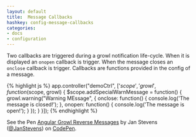 ```yaml
---
layout: default
title:  Message Callbacks
hashkey: config-message-callbacks
categories:
- docs
- configuration
---
```


<div class="row">
  <div class="col-md-6">
    <p>Two callbacks are triggered during a growl notification life-cycle. When it is displayed an <code>onopen</code> callback is trigger.
      When the message closes an <code>onclose</code> callback is trigger. Callbacks are functions provided in the config of a message.</p>

{% highlight js %}
app.controller("demoCtrl", ['$scope', 'growl', function($scope, growl) {
  $scope.addSpecialWarnMessage = function() {
    growl.warning("Warning MEssage", {
      onclose: function() {
        console.log('The message is closed!');
      },
      onopen: function() {
        console.log('The message is open!');
      }
    });
  }
}]);
{% endhighlight %}
  </div>
  <div class="col-md-6">
    <p data-height="268" data-theme-id="0" data-slug-hash="mLoAq" data-default-tab="result" class='codepen'>See the Pen <a href='http://codepen.io/JanStevens/pen/mLoAq/'>Angular Growl Reverse Messages</a> by Jan Stevens (<a href='http://codepen.io/JanStevens'>@JanStevens</a>) on <a href='http://codepen.io'>CodePen</a>.</p>
  </div>
</div>
